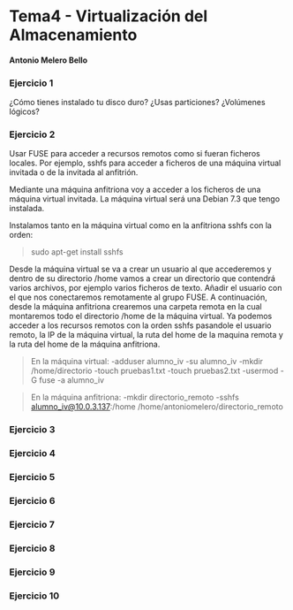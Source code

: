 Tema4 - Virtualización del Almacenamiento
=========================================
#### Antonio Melero Bello

### Ejercicio 1

¿Cómo tienes instalado tu disco duro? ¿Usas particiones? ¿Volúmenes lógicos?




### Ejercicio 2

Usar FUSE para acceder a recursos remotos como si fueran ficheros locales. Por ejemplo, sshfs para acceder a ficheros de una máquina virtual invitada o de la invitada al anfitrión.

Mediante una máquina anfitriona voy a acceder a los ficheros de una máquina virtual invitada. La máquina virtual será una Debian 7.3 que tengo instalada.

Instalamos tanto en la máquina virtual como en la anfitriona sshfs con la orden:

> sudo apt-get install sshfs

Desde la máquina virtual se va a crear un usuario al que accederemos y dentro de su directorio /home vamos a crear un directorio que contendrá varios archivos, por ejemplo varios ficheros de texto. Añadir el usuario con el que nos conectaremos remotamente al grupo FUSE. A continuación, desde la máquina anfitriona crearemos una carpeta remota en la cual montaremos todo el directorio /home de la máquina virtual. Ya podemos acceder a los recursos remotos con la orden sshfs pasandole el usuario remoto, la IP de la máquina virtual, la ruta del home de la maquina remota y la ruta del home de la máquina anfitriona.


> En la máquina virtual:
    -adduser alumno_iv
    -su alumno_iv
    -mkdir /home/directorio
    -touch pruebas1.txt
    -touch pruebas2.txt
    -usermod -G fuse -a alumno_iv

> En la máquina anfitriona:
    -mkdir directorio_remoto
    -sshfs alumno_iv@10.0.3.137:/home /home/antoniomelero/directorio_remoto



### Ejercicio 3


### Ejercicio 4


### Ejercicio 5


### Ejercicio 6


### Ejercicio 7


### Ejercicio 8


### Ejercicio 9



### Ejercicio 10
